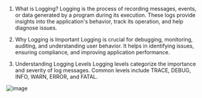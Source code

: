 1. What is Logging?
Logging is the process of recording messages, events, or data generated by a program during its execution. These logs provide insights into the application's behavior, track its operation, and help diagnose issues.

2. Why Logging is Important
Logging is crucial for debugging, monitoring, auditing, and understanding user behavior. It helps in identifying issues, ensuring compliance, and improving application performance.

3. Understanding Logging Levels
Logging levels categorize the importance and severity of log messages. Common levels include TRACE, DEBUG, INFO, WARN, ERROR, and FATAL.



![image](https://github.com/user-attachments/assets/feb56e51-9587-4a7e-b5d8-288795b7e7a7)
